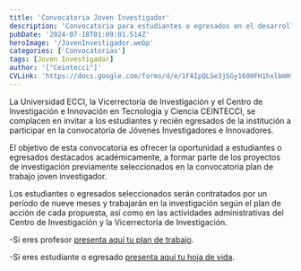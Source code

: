 ```yaml
---
title: 'Convocatoria Joven Investigador'
description: 'Convocatoria para estudiantes o egresados en el desarrollo de un proyecto único.'
pubDate: '2024-07-18T01:09:01.514Z'
heroImage: '/JovenInvestigador.webp'
categories: ['Convocatorias']
tags: [Joven Investigador]
author: '["Ceintecci"]'
CVLink: 'https://docs.google.com/forms/d/e/1FAIpQLSe3j5Gy1680FH1hxlbmHtrrjogy_qEVk2zqYQl-98HkFRm7vw/formrestricted'
---
```


La Universidad ECCI, la Vicerrectoría de Investigación y el Centro de Investigación e Innovación en Tecnología y Ciencia CEINTECCI, se complacen en invitar a los estudiantes y recién egresados de la institución a participar en la convocatoria de Jóvenes Investigadores e Innovadores.

El objetivo de esta convocatoria es ofrecer la oportunidad a estudiantes o egresados destacados académicamente, a formar parte de los proyectos de investigación previamente seleccionados en la convocatoria plan de trabajo joven investigador.

Los estudiantes o egresados seleccionados serán contratados por un período de nueve meses y trabajarán en la investigación según el plan de acción de cada propuesta, así como en las actividades administrativas del Centro de Investigación y la Vicerrectoría de Investigación.

-Si eres profesor <a href="https://docs.google.com/forms/d/e/1FAIpQLScHCVYknY0Ho-CVAzZkrX8g0NgEUxgKc5AF9nJiiVDvIOLbrQ/closedform" target="_blank">presenta aquí tu plan de trabajo</a>.

-Si eres estudiante o egresado <a href="https://docs.google.com/forms/d/e/1FAIpQLSe3j5Gy1680FH1hxlbmHtrrjogy_qEVk2zqYQl-98HkFRm7vw/closedform" target="_blank">presenta aquí tu hoja de vida</a>.


